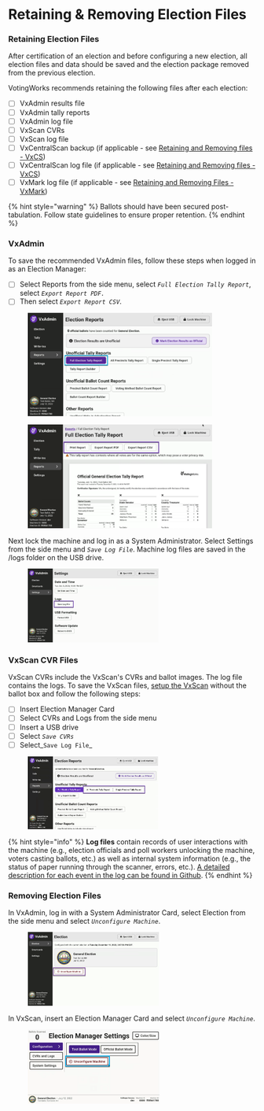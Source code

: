# Retaining & Removing Election Files

### Retaining Election Files

After certification of an election and before configuring a new election, all election files and data should be saved and the election package removed from the previous election.

VotingWorks recommends retaining the following files after each election:

* [ ] VxAdmin results file
* [ ] VxAdmin tally reports
* [ ] VxAdmin log file
* [ ] VxScan CVRs
* [ ] VxScan log file
* [ ] VxCentralScan backup (if applicable - see [Retaining and Removing files - VxCS](../vxcentralscan/retaining-and-removing-files-vxcs.md))
* [ ] VxCentralScan log file (if applicable - see [Retaining and Removing files - VxCS](../vxcentralscan/retaining-and-removing-files-vxcs.md))
* [ ] VxMark log file (if applicable - see [Retaining and Removing Files - VxMark](../vxmark/retaining-and-removing-files-vxmark.md))

{% hint style="warning" %}
Ballots should have been secured post-tabulation. Follow state guidelines to ensure proper retention.
{% endhint %}

### VxAdmin&#x20;

To save the recommended VxAdmin files, follow these steps when logged in as an Election Manager:

* [ ] Select Reports from the side menu, select _`Full Election Tally Report`_, select _`Export Report PDF.`_
* [ ] Then select _`Export Report CSV`_.

<div>

<figure><img src="../.gitbook/assets/image (208).png" alt="" width="375"><figcaption></figcaption></figure>

 

<figure><img src="../.gitbook/assets/image (209).png" alt="" width="375"><figcaption></figcaption></figure>

</div>

Next lock the machine and log in as a System Administrator. Select Settings from the side menu and _`Save Log File`_. Machine log files are saved in the /logs folder on the USB drive.

<figure><img src="../.gitbook/assets/image (47).png" alt="" width="266"><figcaption></figcaption></figure>

### VxScan CVR Files

VxScan CVRs include the VxScan's CVRs and ballot images. The log file contains the logs. To save the VxScan files, [setup the VxScan](../election-day-guides/vxscan-setup.md) without the ballot box and follow the following steps:

* [ ] Insert Election Manager Card
* [ ] Select CVRs and Logs from the side menu
* [ ] Insert a USB drive
* [ ] Select _`Save CVRs`_
* [ ] Select_`Save Log File`_

<figure><img src="../.gitbook/assets/image (46).png" alt="" width="265"><figcaption></figcaption></figure>

{% hint style="info" %}
**Log files** contain records of user interactions with the machine (e.g., election officials and poll workers unlocking the machine, voters casting ballots, etc.) as well as internal system information (e.g., the status of paper running through the scanner, errors, etc.). [A detailed description for each event in the log can be found in Github](https://github.com/votingworks/vxsuite/blob/main/libs/logging/VotingWorksLoggingDocumentation.md).
{% endhint %}

### Removing Election Files

In VxAdmin, log in with a System Administrator Card, select Election from the side menu and select _`Unconfigure Machine`_.

<figure><img src="../.gitbook/assets/image (43).png" alt="" width="267"><figcaption></figcaption></figure>

In VxScan, insert an Election Manager Card and select _`Unconfigure Machine`_.

<figure><img src="../.gitbook/assets/image (45).png" alt="" width="268"><figcaption></figcaption></figure>

